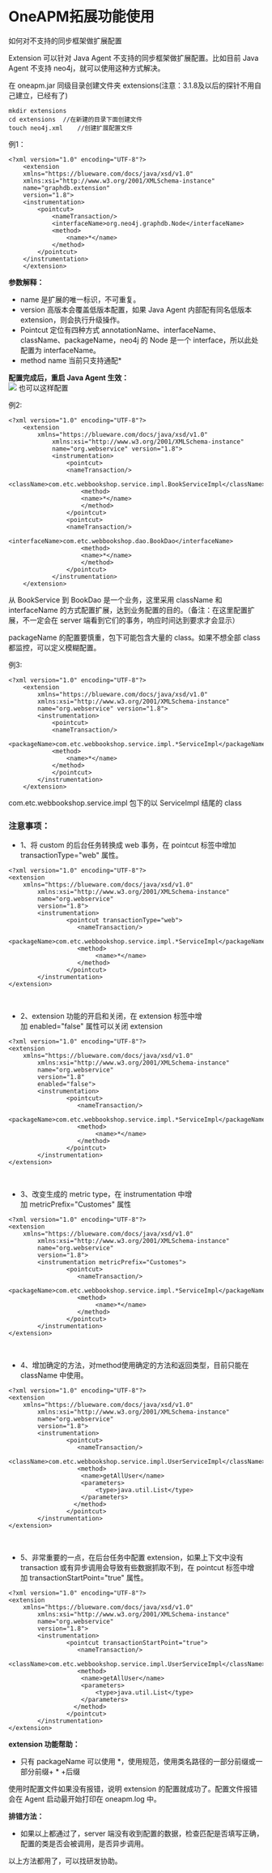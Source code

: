 # OneAPM拓展功能使用

如何对不支持的同步框架做扩展配置

Extension 可以针对 Java Agent 不支持的同步框架做扩展配置。比如目前 Java Agent 不支持 neo4j，就可以使用这种方式解决。

在 oneapm.jar 同级目录创建文件夹 extensions(注意：3.1.8及以后的探针不用自己建立，已经有了)

```
mkdir extensions
cd extensions  //在新建的目录下面创建文件
touch neo4j.xml    //创建扩展配置文件
```
例1：

```
<?xml version="1.0" encoding="UTF-8"?>
    <extension
    xmlns="https://blueware.com/docs/java/xsd/v1.0"
    xmlns:xsi="http://www.w3.org/2001/XMLSchema-instance"
    name="graphdb.extension"
    version="1.8">
    <instrumentation>
        <pointcut>
            <nameTransaction/>
            <interfaceName>org.neo4j.graphdb.Node</interfaceName>
            <method>
                <name>*</name>
            </method>
        </pointcut>
    </instrumentation>
    </extension>
```
**参数解释：**

* name 是扩展的唯一标识，不可重复。
* version 高版本会覆盖低版本配置，如果 Java Agent 内部配有同名低版本extension，则会执行升级操作。
* Pointcut 定位有四种方式 annotationName、interfaceName、className、packageName，neo4j 的 Node 是一个 interface，所以此处配置为 interfaceName。
* method name 当前只支持通配*

**配置完成后，重启 Java Agent 生效：**<br>
![](/images/ins.png)
也可以这样配置

例2:

```
<?xml version="1.0" encoding="UTF-8"?>
    <extension
        xmlns="https://blueware.com/docs/java/xsd/v1.0"
            xmlns:xsi="http://www.w3.org/2001/XMLSchema-instance"
            name="org.webservice" version="1.8">
            <instrumentation>
                <pointcut>
                <nameTransaction/>
                <className>com.etc.webbookshop.service.impl.BookServiceImpl</className>
                    <method>
                    <name>*</name>
                    </method>
                </pointcut>
                <pointcut>
                <nameTransaction/>
                <interfaceName>com.etc.webbookshop.dao.BookDao</interfaceName>
                    <method>
                    <name>*</name>                           
                    </method>
                </pointcut>
            </instrumentation>
    </extension>
```
从 BookService 到 BookDao 是一个业务，这里采用 className 和 interfaceName 的方式配置扩展，达到业务配置的目的。（备注：在这里配置扩展，不一定会在 server 端看到它们的事务，响应时间达到要求才会显示）

packageName 的配置要慎重，包下可能包含大量的 class。如果不想全部 class 都监控，可以定义模糊配置。

例3:

```
<?xml version="1.0" encoding="UTF-8"?>
    <extension
        xmlns="https://blueware.com/docs/java/xsd/v1.0"
        xmlns:xsi="http://www.w3.org/2001/XMLSchema-instance"
        name="org.webservice" version="1.8">
        <instrumentation>
            <pointcut>
            <nameTransaction/>
            <packageName>com.etc.webbookshop.service.impl.*ServiceImpl</packageName>
            <method>
                <name>*</name>
            </method>
            </pointcut>
        </instrumentation>
    </extension>
```
com.etc.webbookshop.service.impl 包下的以 ServiceImpl 结尾的 class

### **注意事项：**

* 1、将 custom 的后台任务转换成 web 事务，在 pointcut 标签中增加 transactionType="web" 属性。<br>

```
<?xml version="1.0" encoding="UTF-8"?>
<extension
    xmlns="https://blueware.com/docs/java/xsd/v1.0"
        xmlns:xsi="http://www.w3.org/2001/XMLSchema-instance"
        name="org.webservice"
        version="1.8">
        <instrumentation>
				<pointcut transactionType="web">
                   <nameTransaction/>
                   <packageName>com.etc.webbookshop.service.impl.*ServiceImpl</packageName>
                   <method>
                        <name>*</name>
                   </method>
                </pointcut>
        </instrumentation>
</extension>
```
<br>

* 2、extension 功能的开启和关闭，在 extension 标签中增加 enabled="false" 属性可以关闭 extension<br>

```
<?xml version="1.0" encoding="UTF-8"?>
<extension
    xmlns="https://blueware.com/docs/java/xsd/v1.0"
        xmlns:xsi="http://www.w3.org/2001/XMLSchema-instance"
        name="org.webservice"
        version="1.8"
		enabled="false">
        <instrumentation>
				<pointcut>
                   <nameTransaction/>
                   <packageName>com.etc.webbookshop.service.impl.*ServiceImpl</packageName>
                   <method>
                        <name>*</name>
                   </method>
                </pointcut>
        </instrumentation>
</extension>
```
<br>

* 3、改变生成的 metric type，在 instrumentation 中增加 metricPrefix="Customes" 属性<br>

```
<?xml version="1.0" encoding="UTF-8"?>
<extension
    xmlns="https://blueware.com/docs/java/xsd/v1.0"
        xmlns:xsi="http://www.w3.org/2001/XMLSchema-instance"
        name="org.webservice"
        version="1.8">
        <instrumentation metricPrefix="Customes">
				<pointcut>
                   <nameTransaction/>
                   <packageName>com.etc.webbookshop.service.impl.*ServiceImpl</packageName>
                   <method>
                        <name>*</name>
                   </method>
                </pointcut>
        </instrumentation>
</extension>
```
<br>

* 4、增加确定的方法，对method使用确定的方法和返回类型，目前只能在 className 中使用。

```
<?xml version="1.0" encoding="UTF-8"?>
<extension
    xmlns="https://blueware.com/docs/java/xsd/v1.0"
        xmlns:xsi="http://www.w3.org/2001/XMLSchema-instance"
        name="org.webservice"
        version="1.8">
        <instrumentation>
				<pointcut>
                   <nameTransaction/>
                   <className>com.etc.webbookshop.service.impl.UserServiceImpl</className>
                   <method>
       				<name>getAllUser</name>
  			      	<parameters>
          				<type>java.util.List</type>
        			</parameters>
      			  </method>
                </pointcut>
        </instrumentation>
</extension>
```
<br>

* 5、非常重要的一点，在后台任务中配置 extension，如果上下文中没有 transaction 或有异步调用会导致有些数据抓取不到，在 pointcut 标签中增加 transactionStartPoint="true" 属性。<br>

```
<?xml version="1.0" encoding="UTF-8"?>
<extension
    xmlns="https://blueware.com/docs/java/xsd/v1.0"
        xmlns:xsi="http://www.w3.org/2001/XMLSchema-instance"
        name="org.webservice"
        version="1.8">
        <instrumentation>
				<pointcut transactionStartPoint="true">
                   <nameTransaction/>
                   <className>com.etc.webbookshop.service.impl.UserServiceImpl</className>
                   <method>
       				<name>getAllUser</name>
  			      	<parameters>
          				<type>java.util.List</type>
        			</parameters>
      			  </method>
                </pointcut>
        </instrumentation>
</extension>
```


**extension 功能帮助：**
<br>

* 只有 packageName 可以使用 \*，使用规范，使用类名路径的一部分前缀或一部分前缀+ * +后缀

使用时配置文件如果没有报错，说明 extension 的配置就成功了。配置文件报错会在 Agent 启动最开始打印在 oneapm.log 中。


**排错方法：**

* 如果以上都通过了，server 端没有收到配置的数据，检查匹配是否填写正确，配置的类是否会被调用，是否异步调用。

以上方法都用了，可以找研发协助。
